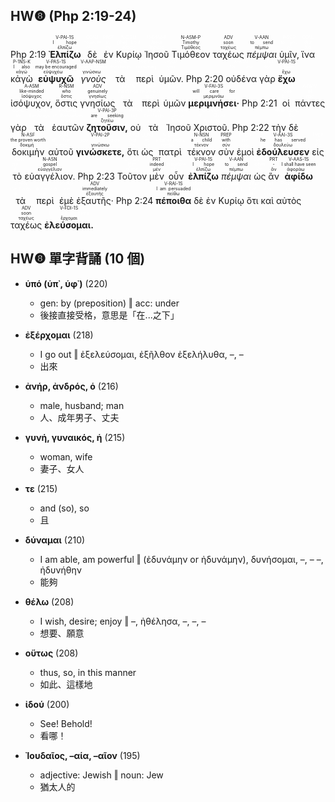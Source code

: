 ## HW❽ (Php 2:19-24)
<rt>Php 2:19</rt> <RUBY><ruby><ruby><strong>Ἐλπίζω</strong><rt>ἐλπίζω</rt></ruby><rt>I hope</rt></ruby><rt>V-PAI-1S</rt></RUBY> <RUBY><ruby><ruby>δὲ<rt><font color='white'>δέ</rt></ruby><rt>however</rt></ruby><rt>CONJ</rt></RUBY></font> <RUBY><ruby><ruby>ἐν<rt><font color='white'>ἐν</rt></ruby><rt>in</rt></ruby><rt>PREP</rt></RUBY></font> <RUBY><ruby><ruby>Κυρίῳ<rt><font color='white'>κύριος</rt></ruby><rt>[the] Lord</rt></ruby><rt>N-DSM</rt></RUBY></font> <RUBY><ruby><ruby>Ἰησοῦ<rt><font color='white'>Ἰησοῦς</rt></ruby><rt>Jesus</rt></ruby><rt>N-DSM-P</rt></RUBY></font> <RUBY><ruby><ruby>Τιμόθεον<rt>Τιμόθεος</rt></ruby><rt>Timothy</rt></ruby><rt>N-ASM-P</rt></RUBY> <RUBY><ruby><ruby>ταχέως<rt>ταχέως</rt></ruby><rt>soon</rt></ruby><rt>ADV</rt></RUBY> <RUBY><ruby><ruby><em>πέμψαι</em><rt>πέμπω</rt></ruby><rt>to send</rt></ruby><rt>V-AAN</rt></RUBY> <RUBY><ruby><ruby>ὑμῖν,<rt><font color='white'>σύ</rt></ruby><rt>to you</rt></ruby><rt>P-2DP</rt></RUBY></font> <RUBY><ruby><ruby>ἵνα<rt><font color='white'>ἵνα</rt></ruby><rt>that</rt></ruby><rt>CONJ</rt></RUBY></font> <RUBY><ruby><ruby>κἀγὼ<rt>κἀγώ</rt></ruby><rt>I also</rt></ruby><rt>P-1NS-K</rt></RUBY> <RUBY><ruby><ruby><strong>εὐψυχῶ</strong><rt>εὐψυχέω</rt></ruby><rt>may be encouraged</rt></ruby><rt>V-PAS-1S</rt></RUBY> <RUBY><ruby><ruby><em>γνοὺς</em><rt>γινώσκω</rt></ruby><rt><font color='white'>having known</font></rt></ruby><rt>V-AAP-NSM</rt></RUBY> <RUBY><ruby><ruby>τὰ<rt><font color='white'>ὁ</rt></ruby><rt>the things</rt></ruby><rt>T-APN</rt></RUBY></font> <RUBY><ruby><ruby>περὶ<rt><font color='white'>περί</rt></ruby><rt>concerning</rt></ruby><rt>PREP</rt></RUBY></font> <RUBY><ruby><ruby>ὑμῶν.<rt><font color='white'>σύ</rt></ruby><rt>you</rt></ruby><rt>P-2GP</rt></RUBY></font> <rt>Php 2:20</rt> <RUBY><ruby><ruby>οὐδένα<rt><font color='white'>οὐδείς</rt></ruby><rt>No one</rt></ruby><rt>A-ASM</rt></RUBY></font> <RUBY><ruby><ruby>γὰρ<rt><font color='white'>γάρ</rt></ruby><rt>for</rt></ruby><rt>CONJ</rt></RUBY></font> <RUBY><ruby><ruby><strong>ἔχω</strong><rt>ἔχω</rt></ruby><rt><font color='white'>I have</font></rt></ruby><rt>V-PAI-1S</rt></RUBY> <RUBY><ruby><ruby>ἰσόψυχον,<rt>ἰσόψυχος</rt></ruby><rt>like-minded</rt></ruby><rt>A-ASM</rt></RUBY> <RUBY><ruby><ruby>ὅστις<rt>ὅστις</rt></ruby><rt>who</rt></ruby><rt>R-NSM</rt></RUBY> <RUBY><ruby><ruby>γνησίως<rt>γνησίως</rt></ruby><rt>genuinely</rt></ruby><rt>ADV</rt></RUBY> <RUBY><ruby><ruby>τὰ<rt><font color='white'>ὁ</rt></ruby><rt>the things</rt></ruby><rt>T-APN</rt></RUBY></font> <RUBY><ruby><ruby>περὶ<rt><font color='white'>περί</rt></ruby><rt>relative to</rt></ruby><rt>PREP</rt></RUBY></font> <RUBY><ruby><ruby>ὑμῶν<rt><font color='white'>σύ</rt></ruby><rt>you</rt></ruby><rt>P-2GP</rt></RUBY></font> <RUBY><ruby><ruby><strong>μεριμνήσει·</strong><rt>μεριμνάω</rt></ruby><rt>will care for</rt></ruby><rt>V-FAI-3S</rt></RUBY> <rt>Php 2:21</rt> <RUBY><ruby><ruby>οἱ<rt><font color='white'>ὁ</rt></ruby><rt>Those</rt></ruby><rt>T-NPM</rt></RUBY></font> <RUBY><ruby><ruby>πάντες<rt><font color='white'>πᾶς</rt></ruby><rt>all</rt></ruby><rt>A-NPM</rt></RUBY></font> <RUBY><ruby><ruby>γὰρ<rt><font color='white'>γάρ</rt></ruby><rt>for</rt></ruby><rt>CONJ</rt></RUBY></font> <RUBY><ruby><ruby>τὰ<rt><font color='white'>ὁ</rt></ruby><rt>the things</rt></ruby><rt>T-APN</rt></RUBY></font> <RUBY><ruby><ruby>ἑαυτῶν<rt><font color='white'>ἑαυτοῦ</rt></ruby><rt>of themselves</rt></ruby><rt>F-3GPM</rt></RUBY></font> <RUBY><ruby><ruby><strong>ζητοῦσιν,</strong><rt>ζητέω</rt></ruby><rt>are seeking</rt></ruby><rt>V-PAI-3P</rt></RUBY> <RUBY><ruby><ruby>οὐ<rt><font color='white'>οὐ</rt></ruby><rt>not</rt></ruby><rt>PRT-N</rt></RUBY></font> <RUBY><ruby><ruby>τὰ<rt><font color='white'>ὁ</rt></ruby><rt>the things</rt></ruby><rt>T-APN</rt></RUBY></font> <RUBY><ruby><ruby>Ἰησοῦ<rt><font color='white'>Ἰησοῦς</rt></ruby><rt>Jesus</rt></ruby><rt>N-GSM-P</rt></RUBY></font> <RUBY><ruby><ruby>Χριστοῦ.<rt><font color='white'>Χριστός</rt></ruby><rt>of Christ</rt></ruby><rt>N-GSM-T</rt></RUBY></font> <rt>Php 2:22</rt> <RUBY><ruby><ruby>τὴν<rt><font color='white'>ὁ</rt></ruby><rt>-</rt></ruby><rt>T-ASF</rt></RUBY></font> <RUBY><ruby><ruby>δὲ<rt><font color='white'>δέ</rt></ruby><rt>But</rt></ruby><rt>CONJ</rt></RUBY></font> <RUBY><ruby><ruby>δοκιμὴν<rt>δοκιμή</rt></ruby><rt>the proven worth</rt></ruby><rt>N-ASF</rt></RUBY> <RUBY><ruby><ruby>αὐτοῦ<rt><font color='white'>αὐτός</rt></ruby><rt>of him</rt></ruby><rt>P-GSM</rt></RUBY></font> <RUBY><ruby><ruby><strong>γινώσκετε,</strong><rt>γινώσκω</rt></ruby><rt><font color='white'>you know</font></rt></ruby><rt>V-PAI-2P</rt></RUBY> <RUBY><ruby><ruby>ὅτι<rt><font color='white'>ὅτι</rt></ruby><rt>that</rt></ruby><rt>CONJ</rt></RUBY></font> <RUBY><ruby><ruby>ὡς<rt><font color='white'>ὡς</rt></ruby><rt>as</rt></ruby><rt>CONJ</rt></RUBY></font> <RUBY><ruby><ruby>πατρὶ<rt><font color='white'>πατήρ</rt></ruby><rt>a father [with]</rt></ruby><rt>N-DSM</rt></RUBY></font> <RUBY><ruby><ruby>τέκνον<rt>τέκνον</rt></ruby><rt>a child</rt></ruby><rt>N-NSN</rt></RUBY> <RUBY><ruby><ruby>σὺν<rt>σύν</rt></ruby><rt>with</rt></ruby><rt>PREP</rt></RUBY> <RUBY><ruby><ruby>ἐμοὶ<rt><font color='white'>ἐγώ</rt></ruby><rt>me</rt></ruby><rt>P-1DS</rt></RUBY></font> <RUBY><ruby><ruby><strong>ἐδούλευσεν</strong><rt>δουλεύω</rt></ruby><rt>he has served</rt></ruby><rt>V-AAI-3S</rt></RUBY> <RUBY><ruby><ruby>εἰς<rt><font color='white'>εἰς</rt></ruby><rt>in</rt></ruby><rt>PREP</rt></RUBY></font> <RUBY><ruby><ruby>τὸ<rt><font color='white'>ὁ</rt></ruby><rt>the</rt></ruby><rt>T-ASN</rt></RUBY></font> <RUBY><ruby><ruby>εὐαγγέλιον.<rt>εὐαγγέλιον</rt></ruby><rt>gospel</rt></ruby><rt>N-ASN</rt></RUBY> <rt>Php 2:23</rt> <RUBY><ruby><ruby>Τοῦτον<rt><font color='white'>οὗτος</rt></ruby><rt>Him</rt></ruby><rt>D-ASM</rt></RUBY></font> <RUBY><ruby><ruby>μὲν<rt>μέν</rt></ruby><rt>indeed</rt></ruby><rt>PRT</rt></RUBY> <RUBY><ruby><ruby>οὖν<rt><font color='white'>οὖν</rt></ruby><rt>therefore</rt></ruby><rt>CONJ</rt></RUBY></font> <RUBY><ruby><ruby><strong>ἐλπίζω</strong><rt>ἐλπίζω</rt></ruby><rt>I hope</rt></ruby><rt>V-PAI-1S</rt></RUBY> <RUBY><ruby><ruby><em>πέμψαι</em><rt>πέμπω</rt></ruby><rt>to send</rt></ruby><rt>V-AAN</rt></RUBY> <RUBY><ruby><ruby>ὡς<rt><font color='white'>ὡς</rt></ruby><rt>when</rt></ruby><rt>CONJ</rt></RUBY></font> <RUBY><ruby><ruby>ἂν<rt>ἄν</rt></ruby><rt>-</rt></ruby><rt>PRT</rt></RUBY> <RUBY><ruby><ruby><strong>ἀφίδω</strong><rt>ἀφοράω</rt></ruby><rt>I shall have seen</rt></ruby><rt>V-AAS-1S</rt></RUBY> <RUBY><ruby><ruby>τὰ<rt><font color='white'>ὁ</rt></ruby><rt>the things</rt></ruby><rt>T-APN</rt></RUBY></font> <RUBY><ruby><ruby>περὶ<rt><font color='white'>περί</rt></ruby><rt>concerning</rt></ruby><rt>PREP</rt></RUBY></font> <RUBY><ruby><ruby>ἐμὲ<rt><font color='white'>ἐγώ</rt></ruby><rt>me</rt></ruby><rt>P-1AS</rt></RUBY></font> <RUBY><ruby><ruby>ἐξαυτῆς·<rt>ἐξαυτῆς</rt></ruby><rt>immediately</rt></ruby><rt>ADV</rt></RUBY> <rt>Php 2:24</rt> <RUBY><ruby><ruby><strong>πέποιθα</strong><rt>πείθω</rt></ruby><rt>I am persuaded</rt></ruby><rt>V-RAI-1S</rt></RUBY> <RUBY><ruby><ruby>δὲ<rt><font color='white'>δέ</rt></ruby><rt>now</rt></ruby><rt>CONJ</rt></RUBY></font> <RUBY><ruby><ruby>ἐν<rt><font color='white'>ἐν</rt></ruby><rt>in</rt></ruby><rt>PREP</rt></RUBY></font> <RUBY><ruby><ruby>Κυρίῳ<rt><font color='white'>κύριος</rt></ruby><rt>[the] Lord</rt></ruby><rt>N-DSM</rt></RUBY></font> <RUBY><ruby><ruby>ὅτι<rt><font color='white'>ὅτι</rt></ruby><rt>that</rt></ruby><rt>CONJ</rt></RUBY></font> <RUBY><ruby><ruby>καὶ<rt><font color='white'>καί</rt></ruby><rt>also</rt></ruby><rt>CONJ</rt></RUBY></font> <RUBY><ruby><ruby>αὐτὸς<rt><font color='white'>αὐτός</rt></ruby><rt>I myself</rt></ruby><rt>P-NSM</rt></RUBY></font> <RUBY><ruby><ruby>ταχέως<rt>ταχέως</rt></ruby><rt>soon</rt></ruby><rt>ADV</rt></RUBY> <RUBY><ruby><ruby><strong>ἐλεύσομαι.</strong><rt>ἔρχομαι</rt></ruby><rt><font color='white'>I will come</font></rt></ruby><rt>V-FDI-1S</rt></RUBY> 

<div style='page-break-after: always;'></div>

## HW❽ 單字背誦 (10 個)
- **ὑπό (ὑπ᾿, ὑφ᾿)** (220)
	- gen: by (preposition) ‖ acc: under
	- 後接直接受格，意思是「在...之下」

- **ἐξέρχομαι** (218)
	- I go out ‖ ἐξελεύσομαι, ἐξῆλθον ἐξελήλυθα, –, –
	- 出來

- **ἀνήρ, ἀνδρός, ὁ** (216)
	- male, husband; man
	- 人、成年男子、丈夫

- **γυνή, γυναικός, ἡ** (215)
	- woman, wife
	- 妻子、女人

- **τε** (215)
	- and (so), so
	- 且

- **δύναμαι** (210)
	- I am able, am powerful ‖ (ἐδυνάμην or ἠδυνάμην), δυνήσομαι, –, – –, ἠδυνήθην
	- 能夠

- **θέλω** (208)
	- I wish, desire; enjoy ‖ –, ἠθέλησα, –, –, –
	- 想要、願意

- **οὕτως** (208)
	- thus, so, in this manner
	- 如此、這樣地

- **ἰδού** (200)
	- See! Behold!
	- 看哪！

- **Ἰουδαῖος, –αία, –αῖον** (195)
	- adjective: Jewish ‖ noun: Jew
	- 猶太人的